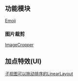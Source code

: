 

## 功能模块
[Emoji](https://github.com/vanniktech/Emoji)
### 图片裁剪
[ImageCropper](https://github.com/ArthurHub/Android-Image-Cropper)
## 加点特效(UI)

[子视图可以拖动排序的LinearLayout](https://github.com/justasm/DragLinearLayout)